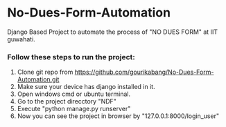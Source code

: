 # No-Dues-Form-Automation
 Django Based Project to automate the process of "NO DUES FORM" at IIT guwahati.
 
### Follow these steps to run the project: 
  1. Clone git repo from https://github.com/gourikabang/No-Dues-Form-Automation.git
  2. Make sure your device has django installed in it.
  3. Open windows cmd or ubuntu terminal.
  4. Go to the project direcctory "NDF"
  5. Execute "python manage.py runserver"
  6. Now you can see the project in browser by "127.0.0.1:8000/login_user"
